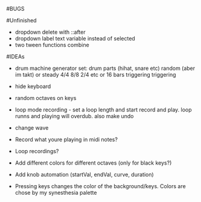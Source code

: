 #BUGS


#Unfinished

- dropdown delete with ::after
- dropdown label text variable instead of selected
- two tween functions combine


#IDEAs


- drum machine generator
  set: drum parts (hihat, snare etc) 
       random (aber im takt) or steady 4/4 8/8 2/4 etc or 16 bars triggering triggering
       
- hide keyboard
- random octaves on keys
- loop mode recording - set a loop length and start record and play. loop runns and playing will overdub. also make undo 
- change wave
- Record what youre playing in midi notes?
- Loop recordings?
- Add different colors for different octaves (only for black keys?)
- Add knob automation (startVal, endVal, curve, duration)
- Pressing keys changes the color of the background/keys. Colors are chose by my synesthesia palette

